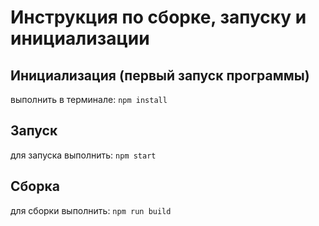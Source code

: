 # Инструкция по сборке, запуску и инициализации

## Инициализация (первый запуск программы)

выполнить в терминале: `npm install`

## Запуск

для запуска выполнить: `npm start`

## Сборка

для сборки выполнить: `npm run build`
